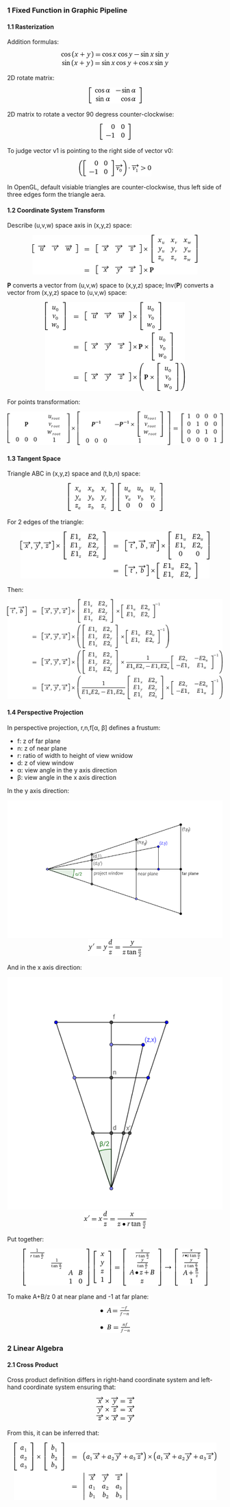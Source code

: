 
### 1 Fixed Function in Graphic Pipeline
#### 1.1 Rasterization

Addition formulas:
<div align="center"><img src="./latex/addition_formulas.png"></div>

2D rotate matrix:
<div align="center"><img src="./latex/2d_rotate.png"></div>

2D matrix to rotate a vector 90 degress counter-clockwise:
<div align="center"><img src="./latex/2d_rotate_90.png"></div>

To judge vector v1 is pointing to the right side of vector v0:
<div align="center"><img src="./latex/judge_vector_right_side.png"></div>

In OpenGL, default visiable triangles are counter-clockwise, thus left side of three edges form the triangle aera.

#### 1.2 Coordinate System Transform

Describe (u,v,w) space axis in (x,y,z) space:
<div align="center"><img src="./latex/coordinate_system_transform_1.png"></div>

**P** converts a vector from (u,v,w) space to (x,y,z) space; Inv(**P**) converts a vector from (x,y,z) space to (u,v,w) space:
<div align="center"><img src="./latex/coordinate_system_transform_2.png"></div>

For points transformation:
<div align="center"><img src="./latex/coordinate_system_transform_3.png"></div>

#### 1.3 Tangent Space

Triangle ABC in (x,y,z) space and (t,b,n) space:
<div align="center"><img src="./latex/tangent_space_1.png"></div>

For 2 edges of the triangle:
<div align="center"><img src="./latex/tangent_space_2.png"></div>

Then:
<div align="center"><img src="./latex/tangent_space_3.png"></div>

#### 1.4 Perspective Projection

In perspective projection, r,n,f[α, β] defines a frustum:

+ f: z of far plane
+ n: z of near plane
+ r: ratio of width to height of view wnidow
+ d: z of view window
+ α: view angle in the y axis direction
+ β: view angle in the x axis direction

In the y axis direction:
<div align="center"><img src="./geogebra/project_y.png"></div>
<div align="center"><img src="./latex/project_y.png"></div>

And in the x axis direction:
<div align="center"><img src="./geogebra/project_x.png"></div>
<div align="center"><img src="./latex/project_x.png"></div>

Put together:
<div align="center"><img src="./latex/project.png"></div>

To make A+B/z 0 at near plane and -1 at far plane:
<div align="center"><img src="./latex/project_coe.png"></div>

### 2 Linear Algebra
#### 2.1 Cross Product

Cross product definition differs in right-hand coordinate system and left-hand coordinate system ensuring that:
<div align="center"><img src="./latex/cross_product_1.png"></div>

From this, it can be inferred that:
<div align="center"><img src="./latex/cross_product_2.png"></div>